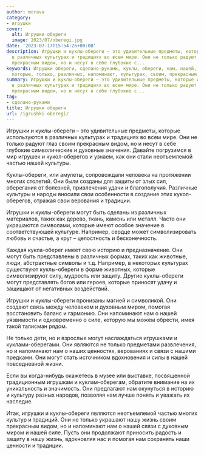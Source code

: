 ```yaml
---
author: morava
category:
- игрушки
cover:
  alt: Игрушки обереги
  image: 2023/07/oberegi.jpg
date: '2023-07-17T15:54:26+00:00'
description: Игрушки и куклы-обереги – это удивительные предметы, которые используются
  в различных культурах и традициях во всем мире. Они не только радуют глаз своим
  прекрасным видом, но и несут в себе глубокие с...
keywords: Игрушки обереги, сделано-руками, куклы, обереги, нам, нашей, могут, игрушки,
  которые, только, различных, напоминают, культурах, своим, прекрасным, видом, кукол
summary: Игрушки и куклы-обереги – это удивительные предметы, которые используются
  в различных культурах и традициях во всем мире. Они не только радуют глаз своим
  прекрасным видом, но и несут в себе глубокие с...
tag:
- сделано-руками
title: Игрушки обереги
url: /igrushki-oberegi/
---
```


Игрушки и куклы-обереги – это удивительные предметы, которые используются в различных культурах и традициях во всем мире. Они не только радуют глаз своим прекрасным видом, но и несут в себе глубокие символические и духовные значения. Давайте погрузимся в мир игрушек и кукол-оберегов и узнаем, как они стали неотъемлемой частью нашей культуры.

Куклы-обереги, или амулеты, сопровождали человека на протяжении многих столетий. Они были созданы для защиты от злых сил, оберегания от болезней, привлечения удачи и благополучия. Различные культуры и народы вносили свои особенности в создание этих кукол-оберегов, отражая свои верования и традиции.

Игрушки и куклы-обереги могут быть сделаны из различных материалов, таких как дерево, ткань, камень или металл. Часто они украшаются символами, которые имеют особое значение в соответствующей культуре. Например, сердце может символизировать любовь и счастье, а круг – целостность и бесконечность.

Каждая кукла-оберег имеет свою историю и предназначение. Они могут быть представлены в различных формах, таких как животные, люди, абстрактные символы и т.д. Например, в некоторых культурах существуют куклы-обереги в форме животных, которые символизируют силу, мудрость или защиту. Другие куклы-обереги могут представлять богов или героев, которые приносят удачу и защищают от негативных воздействий.

Игрушки и куклы-обереги пронизаны магией и символикой. Они создают связь между человеком и духовным миром, помогая восстановить баланс и гармонию. Они напоминают нам о нашей уязвимости и одновременно о силе, которую мы можем обрести, имея такой талисман рядом.

Не только дети, но и взрослые могут наслаждаться игрушками и куклами-оберегами. Они являются не только предметами развлечения, но и напоминают нам о наших ценностях, верованиях и связи с нашими предками. Они могут стать источником вдохновения и силы в нашей повседневной жизни.

Если вы когда-нибудь окажетесь в музее или выставке, посвященной традиционным игрушкам и куклам-оберегам, обратите внимание на их уникальность и значимость. Они предлагают нам окунуться в историю и культуру разных народов, позволяя нам лучше понять и уважать их наследие.

Итак, игрушки и куклы-обереги являются неотъемлемой частью многих культур и традиций. Они не только украшают нашу жизнь своим прекрасным видом, но и напоминают нам о нашей связи с духовным миром и нашей силе. Пусть они продолжают приносить радость и защиту в нашу жизнь, вдохновляя нас и помогая нам сохранять наши ценности и традиции.